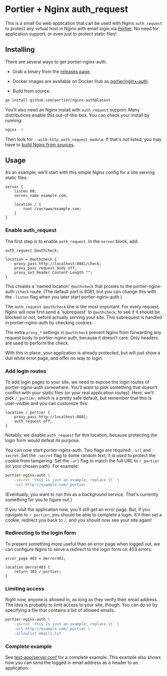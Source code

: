 # Portier + Nginx auth_request

This is a small Go web application that can be used with Nginx `auth_request`
to protect any virtual host in Nginx with email login via [Portier]. No need
for application support, or even just to protect static files!

[portier]: http://portier.io

## Installing

There are several ways to get portier-nginx-auth:

- Grab a binary from the [releases page].

- Docker images are available on Docker Hub as
  [portier/nginx-auth](https://hub.docker.com/r/portier/nginx-auth).

- Build from source:

```sh
go install github.com/portier/nginx-auth@latest
```

You'll also need an Nginx install with `auth_request` support. Many
distributions enable this out-of-the-box. You can check your install by
running:

```sh
nginx -V
```

Then look for `--with-http_auth_request_module`. If that's not listed, you may
have to [build Nginx from sources](https://nginx.org/en/docs/configure.html).

[releases page]: https://github.com/portier/nginx-auth/releases

## Usage

As an example, we'll start with this simple Nginx config for a site serving
static files:

```nginx
server {
	listen 80;
	server_name example.com;

	location / {
		root /var/www/example.com;
	}
}
```

### Enable auth_request

The first step is to enable `auth_request`. In the `server` block, add:

```nginx
auth_request @authcheck;

location = @authcheck {
	proxy_pass http://localhost:8081/check;
	proxy_pass_request_body off;
	proxy_set_header Content-Length "";
}
```

This creates a 'named location' `@authcheck` that proxies to the
portier-nginx-auth `/check` route. (The default port is 8081, but you can
change this with the `-listen` flag when you later start portier-nginx-auth.)

The `auth_request @authcheck` line is the most important. For every request,
Nginx will now first send a 'subrequest' to `@authcheck`, to see if it should
be blocked or not, before actually serving your site. This subrequest is
handled in portier-nginx-auth by checking cookies.

The extra `proxy_*` settings in `@authcheck` prevent Nginx from forwarding any
request body to portier-nginx-auth, because it doesn't care. Only headers are
used to perform the check.

With this in place, your application is already protected, but will just show a
dull white error page, and offer no way to login.

### Add login routes

To add login pages to your site, we need to expose the login routes of
portier-nginx-auth somewhere. You'll want to pick something that doesn't
conflict with your static files (or your real application routes). Here, we'll
pick `/_portier`, which is a pretty safe default, but remember that this is
user-visible and you can customize this:

```nginx
location /_portier {
	proxy_pass http://localhost:8081;
	auth_request off;
}
```

Notably, we disable `auth_request` for this location, because protecting the
login form would defeat its purpose.

You can now start portier-nginx-auth. Two flags are required: `-url` and
`-secret`. Set the `-secret` flag to some random text; it is used to protect
the cookie from tampering. Set the `-url` flag to match the full URL to
`/_portier` (or your chosen path). For example:

```sh
portier-nginx-auth \
	-secret 'this is just an example, replace it` \
	-url http://example.com/_portier
```

(Eventually, you want to run this as a background service. That's currently
something for you to figure out.)

If you visit the application now, you'll still get an error page. But, if you
navigate to `/_portier`, you should be able to complete a login. It'll then set
a cookie, redirect you back to `/`, and you should now see your site again!

### Redirecting to the login form

To present something more useful than an error page when logged out, we can
configure Nginx to serve a redirect to the login form on 403 errors:

```nginx
error_page 403 = @error403;

location @error403 {
	return 303 /_portier;
}
```

### Limiting access

Right now, anyone is allowed in, as long as they verify their email address.
The idea is probably to limit access to your site, though. You can do so by
specifying a file that contains a list of allowed emails.

```sh
portier-nginx-auth \
	-secret 'this is just an example, replace it` \
	-url http://example.com/_portier \
	-allowlist emails.txt
```

### Complete example

See [test-app/server.conf](./test-app/server.conf) for a complete example. This
example also shows how you can send the logged in email address as a header to
an application.
